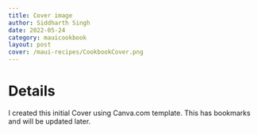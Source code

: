 ```yaml
---
title: Cover image
author: Siddharth Singh
date: 2022-05-24
category: mauicookbook
layout: post
cover: /maui-recipes/CookbookCover.png
---
```




# Details
I created this initial Cover using Canva.com template. This has bookmarks and will be updated later.

